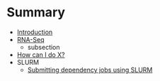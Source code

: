 # Summary

* [Introduction](README.md)
* [RNA-Seq](RNA-Seq.md)
  * subsection
* [How can I do X?](second-question.md)
* SLURM
  * [Submitting dependency jobs using SLURM](slurm.md)

